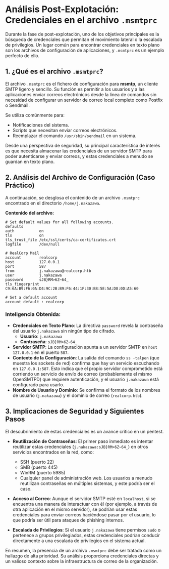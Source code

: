 # **Análisis Post-Explotación: Credenciales en el archivo `.msmtprc`**

Durante la fase de post-explotación, uno de los objetivos principales es la búsqueda de credenciales que permitan el movimiento lateral o la escalada de privilegios. Un lugar común para encontrar credenciales en texto plano son los archivos de configuración de aplicaciones, y `.msmtprc` es un ejemplo perfecto de ello.

## 1\. ¿Qué es el archivo `.msmtprc`?

El archivo `.msmtprc` es el fichero de configuración para **msmtp**, un cliente SMTP ligero y sencillo. Su función es permitir a los usuarios y a las aplicaciones enviar correos electrónicos desde la línea de comandos sin necesidad de configurar un servidor de correo local completo como Postfix o Sendmail.

Se utiliza comúnmente para:

  * Notificaciones del sistema.
  * Scripts que necesitan enviar correos electrónicos.
  * Reemplazar el comando `/usr/sbin/sendmail` en un sistema.

Desde una perspectiva de seguridad, su principal característica de interés es que necesita almacenar las credenciales de un servidor SMTP para poder autenticarse y enviar correos, y estas credenciales a menudo se guardan en texto plano.

## 2\. Análisis del Archivo de Configuración (Caso Práctico)

A continuación, se desglosa el contenido de un archivo `.msmtprc` encontrado en el directorio `/home/j.nakazawa`.

**Contenido del archivo:**

```
# Set default values for all following accounts.
defaults
auth           on
tls            on
tls_trust_file /etc/ssl/certs/ca-certificates.crt
logfile        /dev/null

# RealCorp Mail
account        realcorp
host           127.0.0.1
port           587
from           j.nakazawa@realcorp.htb
user           j.nakazawa
password       sJB}RM>6Z~64_
tls_fingerprint    C9:6A:B9:F6:0A:D4:9C:2B:B9:F6:44:1F:30:B8:5E:5A:D8:0D:A5:60

# Set a default account
account default : realcorp
```

### **Inteligencia Obtenida:**

  * **Credenciales en Texto Plano**: La directiva `password` revela la contraseña del usuario `j.nakazawa` sin ningún tipo de cifrado.
      * **Usuario**: `j.nakazawa`
      * **Contraseña**: `sJB}RM>6Z~64_`
  * **Servidor SMTP**: La configuración apunta a un servidor SMTP en `host 127.0.0.1` en el puerto `587`.
  * **Contexto de la Configuración**: La salida del comando `ss -talpen` (que muestra los sockets de red) confirma que hay un servicio escuchando en `127.0.0.1:587`. Esto indica que el propio servidor comprometido está corriendo un servicio de envío de correo (probablemente el mismo OpenSMTPD) que requiere autenticación, y el usuario `j.nakazawa` está configurado para usarlo.
  * **Nombre de Usuario y Dominio**: Se confirma el formato de los nombres de usuario (`j.nakazawa`) y el dominio de correo (`realcorp.htb`).

## 3\. Implicaciones de Seguridad y Siguientes Pasos

El descubrimiento de estas credenciales es un avance crítico en un pentest.

  * **Reutilización de Contraseñas**: El primer paso inmediato es intentar reutilizar estas credenciales (`j.nakazawa:sJB}RM>6Z~64_`) en otros servicios encontrados en la red, como:

      * SSH (puerto 22)
      * SMB (puerto 445)
      * WinRM (puerto 5985)
      * Cualquier panel de administración web.
        Los usuarios a menudo reutilizan contraseñas en múltiples sistemas, y este podría ser el caso.

  * **Acceso al Correo**: Aunque el servidor SMTP esté en `localhost`, si se encuentra una manera de interactuar con él (por ejemplo, a través de otra aplicación en el mismo servidor), se podrían usar estas credenciales para enviar correos haciéndose pasar por el usuario, lo que podría ser útil para ataques de phishing internos.

  * **Escalada de Privilegios**: Si el usuario `j.nakazawa` tiene permisos `sudo` o pertenece a grupos privilegiados, estas credenciales podrían conducir directamente a una escalada de privilegios en el sistema actual.

En resumen, la presencia de un archivo `.msmtprc` debe ser tratada como un hallazgo de alta prioridad. Su análisis proporciona credenciales directas y un valioso contexto sobre la infraestructura de correo de la organización.